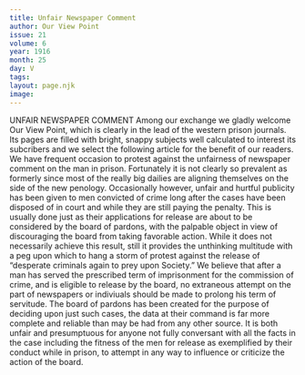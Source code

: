 ```yaml
---
title: Unfair Newspaper Comment
author: Our View Point
issue: 21
volume: 6
year: 1916
month: 25
day: V
tags:
layout: page.njk
image:
---
```

UNFAIR NEWSPAPER COMMENT      Among our exchange we gladly welcome Our View Point, which is clearly in the lead of the western prison journals. Its pages are filled with bright, snappy subjects well calculated to interest its subcribers and we select the following article for the benefit of our readers.       We have frequent occasion to protest against the unfairness of newspaper comment on the man in prison. Fortunately it is not clearly so prevalent as formerly since most of the really big dailies are aligning themselves on the side of the new penology. Occasionally however, unfair and hurtful publicity has been given to men convicted of crime long after the cases have been disposed of in court and while they are still paying the penalty. This is usually done just as their applications for release are about to be considered by the board of pardons, with the palpable object in view of discouraging the board from taking favorable action. While it does not necessarily achieve this result, still it provides the unthinking multitude with a peg upon which to hang a storm of protest against the release of “desperate criminals again to prey upon Society.”      We believe that after a man has served the prescribed term of imprisonment for the commission of crime, and is eligible to release by the board, no extraneous attempt on the part of newspapers or indiviuals should be made to prolong his term of servitude. The board of pardons has been created for the purpose of deciding upon just such cases, the data at their command is far more complete and reliable than may be had from any other source. It is both unfair and presumptuous for anyone not fully conversant with all the facts in the case including the fitness of the men for release as exemplified by their conduct while in prison, to attempt in any way to influence or criticize the action of the board.   


